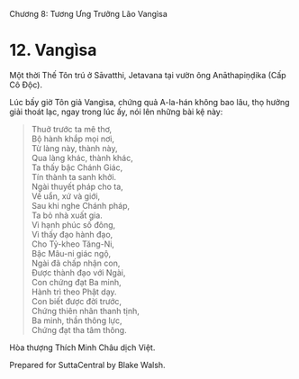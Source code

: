  

Chương 8: Tương Ưng Trưởng Lão Vangìsa

# 12\. Vangìsa

Một thời Thế Tôn trú ở Sāvatthi, Jetavana tại vườn ông Anāthapiṇḍika (Cấp Cô Ðộc).

Lúc bấy giờ Tôn giả Vangìsa, chứng quả A-la-hán không bao lâu, thọ hưởng giải thoát lạc, ngay trong lúc ấy, nói lên những bài kệ này:

> Thuở trước ta mê thơ,  
> Bộ hành khắp mọi nơi,  
> Từ làng này, thành này,  
> Qua làng khác, thành khác,  
> Ta thấy bậc Chánh Giác,  
> Tín thành ta sanh khởi.  
> Ngài thuyết pháp cho ta,  
> Về uẩn, xứ và giới,  
> Sau khi nghe Chánh pháp,  
> Ta bỏ nhà xuất gia.  
> Vì hạnh phúc số đông,  
> Vì thấy đạo hành đạo,  
> Cho Tỷ-kheo Tăng-Ni,  
> Bậc Mâu-ni giác ngộ,  
> Ngài đã chấp nhận con,  
> Ðược thành đạo với Ngài,  
> Con chứng đạt Ba minh,  
> Hành trì theo Phật dạy.  
> Con biết được đời trước,  
> Chứng thiên nhãn thanh tịnh,  
> Ba minh, thần thông lực,  
> Chứng đạt tha tâm thông.

Hòa thượng Thích Minh Châu dịch Việt.

Prepared for SuttaCentral by Blake Walsh.